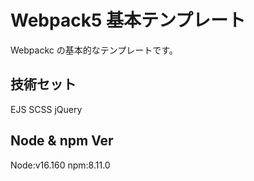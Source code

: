 # Webpack5 基本テンプレート

Webpackc の基本的なテンプレートです。

## 技術セット

EJS SCSS jQuery

## Node & npm Ver

Node:v16.160
npm:8.11.0

